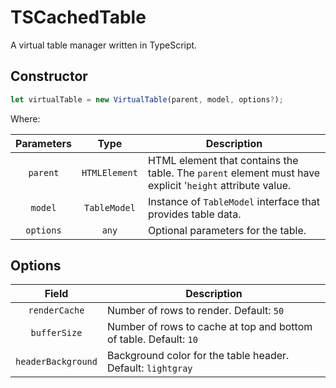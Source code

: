 # TSCachedTable

A virtual table manager written in TypeScript.

## Constructor

``` TypeScript
let virtualTable = new VirtualTable(parent, model, options?);
```

Where:

Parameters | Type | Description
:---------:|:----:|------------
`parent` | `HTMLElement` | HTML element that contains the table. The `parent` element must have explicit '`height` attribute value.
`model` | `TableModel` |Instance of `TableModel` interface that provides table data.
`options` | `any` | Optional parameters for the table.

## Options

Field | Description
:-----:|----------
`renderCache` | Number of rows to render. Default: `50`
`bufferSize` | Number of rows to cache at top and bottom of table. Default: `10`
`headerBackground` | Background color for the table header. Default: `lightgray`
